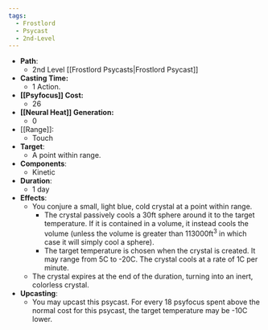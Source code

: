 ```yaml
---
tags:
  - Frostlord
  - Psycast
  - 2nd-Level
---
```

- **Path**:
	- 2nd Level [[Frostlord Psycasts|Frostlord Psycast]]
- **Casting Time:**
	- 1 Action.
- **[[Psyfocus]] Cost:**
	- 26
- **[[Neural Heat]] Generation:**
	- 0
- [[Range]]:
	- Touch
- **Target**:
	- A point within range.
- **Components**:
	- Kinetic
- **Duration**:
	- 1 day
- **Effects**:
	- You conjure a small, light blue, cold crystal at a point within range. 
		- The crystal passively cools a 30ft sphere around it to the target temperature. If it is contained in a volume, it instead cools the volume (unless the volume is greater than 113000ft$^3$ in which case it will simply cool a sphere).
		- The target temperature is chosen when the crystal is created. It may range from 5C to -20C. The crystal cools at a rate of 1C per minute.
	- The crystal expires at the end of the duration, turning into an inert, colorless crystal.
- **Upcasting**:
	- You may upcast this psycast. For every 18 psyfocus spent above the normal cost for this psycast, the target temperature may be -10C lower.
